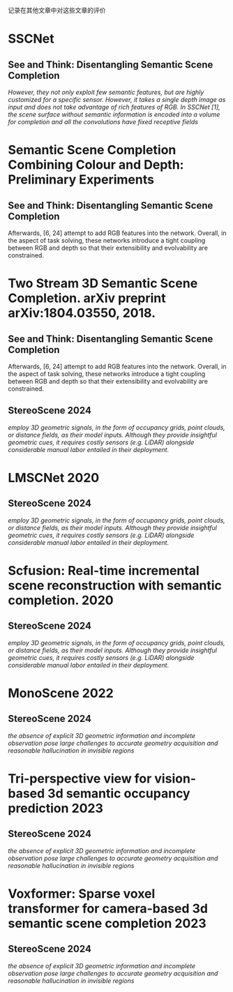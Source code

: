 记录在其他文章中对这些文章的评价
# SSCNet

## See and Think: Disentangling Semantic Scene Completion

*However, they not only exploit few semantic features, but are highly customized for a specific sensor.*
*However, it takes a single depth image as input and does not take advantage of rich features of RGB.*
*In SSCNet [1], the scene surface without semantic information is encoded into a volume for completion and all the convolutions have fixed receptive fields*

# Semantic Scene Completion Combining Colour and Depth: Preliminary Experiments

## See and Think: Disentangling Semantic Scene Completion
Afterwards, [6, 24] attempt to add RGB features into the network. Overall, in the aspect of task solving, these networks introduce a tight coupling between RGB and depth so that their extensibility and evolvability are constrained.

# Two Stream 3D Semantic Scene Completion. arXiv preprint arXiv:1804.03550, 2018.

## See and Think: Disentangling Semantic Scene Completion
Afterwards, [6, 24] attempt to add RGB features into the network. Overall, in the aspect of task solving, these networks introduce a tight coupling between RGB and depth so that their extensibility and evolvability are constrained.

## StereoScene 2024
*employ 3D geometric signals, in the form of occupancy grids, point clouds, or distance fields, as their model inputs. Although they provide insightful geometric cues, it requires costly sensors (e.g. LiDAR) alongside considerable manual labor entailed in their deployment.*

# LMSCNet 2020

## StereoScene 2024
*employ 3D geometric signals, in the form of occupancy grids, point clouds, or distance fields, as their model inputs. Although they provide insightful geometric cues, it requires costly sensors (e.g. LiDAR) alongside considerable manual labor entailed in their deployment.*

# Scfusion: Real-time incremental scene reconstruction with semantic completion. 2020

## StereoScene 2024
*employ 3D geometric signals, in the form of occupancy grids, point clouds, or distance fields, as their model inputs. Although they provide insightful geometric cues, it requires costly sensors (e.g. LiDAR) alongside considerable manual labor entailed in their deployment.*

# MonoScene 2022

## StereoScene 2024
*the absence of explicit 3D geometric information and incomplete observation pose large challenges to accurate geometry acquisition and reasonable hallucination in invisible regions*

# Tri-perspective view for vision-based 3d semantic occupancy prediction 2023

## StereoScene 2024
*the absence of explicit 3D geometric information and incomplete observation pose large challenges to accurate geometry acquisition and reasonable hallucination in invisible regions*

# Voxformer: Sparse voxel transformer for camera-based 3d semantic scene completion 2023

## StereoScene 2024
*the absence of explicit 3D geometric information and incomplete observation pose large challenges to accurate geometry acquisition and reasonable hallucination in invisible regions*

